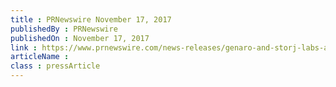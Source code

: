 ```yaml
---
title : PRNewswire November 17, 2017
publishedBy : PRNewswire
publishedOn : November 17, 2017
link : https://www.prnewswire.com/news-releases/genaro-and-storj-labs-announce-collaboration-and-product-integration-300558447.html
articleName : 
class : pressArticle
---
```

